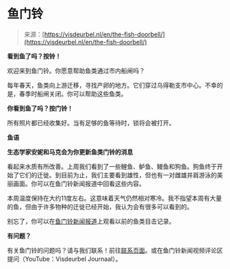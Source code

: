 <!--yml

category: 未分类

date: 2024-05-29 12:39:34

-->

# 鱼门铃

> 来源：[https://visdeurbel.nl/en/the-fish-doorbell/](https://visdeurbel.nl/en/the-fish-doorbell/)

**看到鱼了吗？按铃！**

欢迎来到鱼门铃。你愿意帮助鱼类通过市内船闸吗？

每年春天，鱼类向上游迁移，寻找产卵的地方。它们穿过乌得勒支市中心。不幸的是，春季时船闸关闭。你可以帮助这些鱼类。

**你看到鱼了吗？按门铃！**

所有照片都已经收集好。当有足够的鱼等待时，锁将会被打开。

**鱼语**

**生态学家安妮和马克会为你更新鱼类门铃的消息**

看起来水质有所改善。上周我们看到了一些鲤鱼、鲈鱼、鳗鱼和狗鱼。狗鱼终于开始了它们的迁徙。到目前为止，我们主要看到雄性，但也有一对雌雄并肩游泳的美丽画面。你可以在鱼门铃新闻报道中回看这些内容。

本周温度保持在大约11度左右。这意味着天气仍然相对寒冷。我不指望本周有大量的鱼，但由于许多物种的迁徙已经开始，我认为会有很多可以看到的。

别忘了，你可以在[鱼门铃新闻报道](https://www.youtube.com/channel/UC_0qh5wnYjwth74auOgEMPg?sub_confirmation=1)上观看以前的鱼类目击记录。

**有问题？**

有关鱼门铃的问题吗？请与我们联系！前往[联系页面](https://visdeurbel.nl/en/contact/)。或在鱼门铃新闻视频评论区提问（YouTube：Visdeurbel Journaal）。
